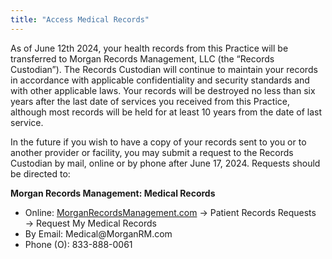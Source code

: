 ```yaml
---
title: "Access Medical Records"
---
```

As of June 12th 2024, your health records from this Practice will be transferred to Morgan Records Management, LLC (the “Records Custodian”). The Records Custodian will continue to maintain your records in accordance with applicable confidentiality and security standards and with other applicable laws. Your records will be destroyed no less than six years after the last date of services you received from this Practice, although most records will be held for at least 10 years from the date of last service. 

In the future if you wish to have a copy of your records sent to you or to another provider or facility, you may submit a request to the Records Custodian by mail, online or by phone after June 17, 2024. Requests should be directed to: 

<b>Morgan Records Management: Medical Records</b>
<ul>
    <li>Online: <a href="https://morganrecordsmanagement.com">MorganRecordsManagement.com</a> &rarr; Patient Records Requests &rarr; Request My Medical Records</li>
    <li>By Email: Medical@MorganRM.com</li>
    <li>Phone (O): 833-888-0061</li>
</ul>
